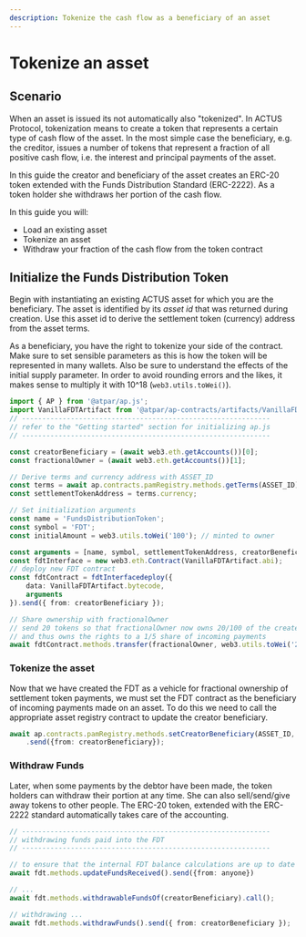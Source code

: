 ```yaml
---
description: Tokenize the cash flow as a beneficiary of an asset
---
```


# Tokenize an asset

## Scenario

When an asset is issued its not automatically also "tokenized". In ACTUS Protocol, tokenization means to create a token that represents a certain type of cash flow of the asset. In the most simple case the beneficiary, e.g. the creditor, issues a number of tokens that represent a fraction of all positive cash flow, i.e. the interest and principal payments of the asset.

In this guide the creator and beneficiary of the asset creates an ERC-20 token extended with the Funds Distribution Standard \(ERC-2222\). As a token holder she withdraws her portion of the cash flow.

In this guide you will:

* Load an existing asset
* Tokenize an asset
* Withdraw your fraction of the cash flow from the token contract

## Initialize the Funds Distribution Token

Begin with instantiating an existing ACTUS asset for which you are the beneficiary. The asset is identified by its _asset id_ that was returned during creation. Use this asset id to derive the settlement token \(currency\) address from the asset terms.

As a beneficiary, you have the right to tokenize your side of the contract. Make sure to set sensible parameters as this is how the token will be represented in many wallets. Also be sure to understand the effects of the initial supply parameter. In order to avoid rounding errors and the likes, it makes sense to multiply it with 10^18 \(`web3.utils.toWei()`\).

```typescript
import { AP } from '@atpar/ap.js';
import VanillaFDTArtifact from '@atpar/ap-contracts/artifacts/VanillaFDT.min.json'
// -------------------------------------------------------------
// refer to the "Getting started" section for initializing ap.js
// -------------------------------------------------------------

const creatorBeneficiary = (await web3.eth.getAccounts())[0];
const fractionalOwner = (await web3.eth.getAccounts())[1];

// Derive terms and currency address with ASSET_ID 
const terms = await ap.contracts.pamRegistry.methods.getTerms(ASSET_ID).call();
const settlementTokenAddress = terms.currency;

// Set initialization arguments
const name = 'FundsDistributionToken';
const symbol = 'FDT';
const initialAmount = web3.utils.toWei('100'); // minted to owner

const arguments = [name, symbol, settlementTokenAddress, creatorBeneficiary, initialAmount];
const fdtInterface = new web3.eth.Contract(VanillaFDTArtifact.abi);
// deploy new FDT contract
const fdtContract = fdtInterfacedeploy({ 
    data: VanillaFDTArtifact.bytecode, 
    arguments
}).send({ from: creatorBeneficiary });

// Share ownership with fractionalOwner
// send 20 tokens so that fractionalOwner now owns 20/100 of the created tokens
// and thus owns the rights to a 1/5 share of incoming payments 
await fdtContract.methods.transfer(fractionalOwner, web3.utils.toWei('20')).send({from: creatorBeneficiary});
```

### Tokenize the asset

Now that we have created the FDT as a vehicle for fractional ownership of settlement token payments, we must set the FDT contract as the beneficiary of incoming payments made on an asset. To do this we need to call the appropriate asset registry contract to update the creator beneficiary.

```typescript
await ap.contracts.pamRegistry.methods.setCreatorBeneficiary(ASSET_ID, fdt.options.address)
    .send({from: creatorBeneficiary});
```

### Withdraw Funds

Later, when some payments by the debtor have been made, the token holders can withdraw their portion at any time. She can also sell/send/give away tokens to other people. The ERC-20 token, extended with the ERC-2222 standard automatically takes care of the accounting.

```typescript
// -------------------------------------------------------------
// withdrawing funds paid into the FDT
// -------------------------------------------------------------

// to ensure that the internal FDT balance calculations are up to date
await fdt.methods.updateFundsReceived().send({from: anyone})

// ...
await fdt.methods.withdrawableFundsOf(creatorBeneficiary).call();

// withdrawing ...
await fdt.methods.withdrawFunds().send({ from: creatorBeneficiary });
```


